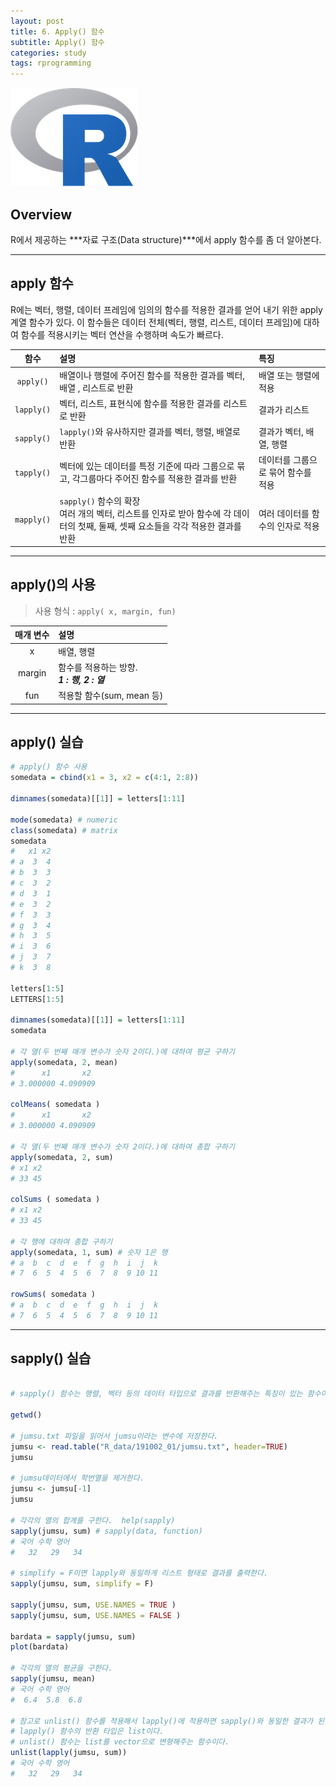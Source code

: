 ```yaml
---
layout: post
title: 6. Apply() 함수
subtitle: Apply() 함수
categories: study
tags: rprogramming
---
```


![r](/assets/img/logo/r-logo.png)

## Overview

R에서 제공하는 ***자료 구조(Data structure)***에서 apply 함수를 좀 더 알아본다.

***

## apply 함수

R에는 벡터, 행렬, 데이터 프레임에 임의의 함수를 적용한 결과를 얻어 내기 위한 apply 계열 함수가 있다.
이 함수들은 데이터 전체(벡터, 행렬, 리스트, 데이터 프레임)에 대하여 함수를 적용시키는 벡터 연산을 수행하며 속도가 빠르다.

| 함수 | 설명 | 특징 |
|:---------:|:---------|:---------|
| `apply()` | 배열이나 행렬에 주어진 함수를 적용한 결과를 벡터, 배열 , 리스트로 반환 | 배열 또는 행렬에 적용 |
| `lapply()` |벡터, 리스트, 표현식에 함수를 적용한 결과를 리스트로 반환 | 결과가 리스트 |
| `sapply()` | `lapply()`와 유사하지만 결과를 벡터, 행렬, 배열로 반환 | 결과가 벡터, 배열, 행렬 |
| `tapply()` | 벡터에 있는 데이터를 특정 기준에 따라 그룹으로 묶고, 각그룹마다 주어진 함수를 적용한 결과를 반환 | 데이터를 그룹으로 묶어 함수를 적용 |
| `mapply()` | `sapply()` 함수의 확장<br>여러 개의 벡터, 리스트를 인자로 받아 함수에 각 데이터의 첫째, 둘째, 셋째 요소들을 각각 적용한 결과를 반환 | 여러 데이터를 함수의 인자로 적용 |

***

## apply()의 사용

> 사용 형식 : `apply( x, margin, fun)`

| 매개 변수 | 설명 |
|:---------:|:--------|
| x | 배열, 행렬 |
| margin | 함수를 적용하는 방향.<br>***1 : 행, 2 : 열*** |
| fun | 적용할 함수(sum, mean 등) |

***

## apply() 실습

```R
# apply() 함수 사용
somedata = cbind(x1 = 3, x2 = c(4:1, 2:8))
 
dimnames(somedata)[[1]] = letters[1:11]

mode(somedata) # numeric
class(somedata) # matrix 
somedata
#   x1 x2
# a  3  4
# b  3  3
# c  3  2
# d  3  1
# e  3  2
# f  3  3
# g  3  4
# h  3  5
# i  3  6
# j  3  7
# k  3  8

letters[1:5]
LETTERS[1:5]

dimnames(somedata)[[1]] = letters[1:11]
somedata

# 각 열(두 번째 매개 변수가 숫자 2이다.)에 대하여 평균 구하기
apply(somedata, 2, mean)
#      x1       x2 
# 3.000000 4.090909 
 
colMeans( somedata )
#      x1       x2 
# 3.000000 4.090909 
 
# 각 열(두 번째 매개 변수가 숫자 2이다.)에 대하여 총합 구하기
apply(somedata, 2, sum)
# x1 x2 
# 33 45 
 
colSums ( somedata )
# x1 x2 
# 33 45 
 
# 각 행에 대하여 총합 구하기
apply(somedata, 1, sum) # 숫자 1은 행
# a  b  c  d  e  f  g  h  i  j  k 
# 7  6  5  4  5  6  7  8  9 10 11 
 
rowSums( somedata )
# a  b  c  d  e  f  g  h  i  j  k 
# 7  6  5  4  5  6  7  8  9 10 11 
```

***

## sapply() 실습

```R

# sapply() 함수는 행렬, 벡터 등의 데이터 타입으로 결과를 반환해주는 특징이 있는 함수이다.

getwd()

# jumsu.txt 파일을 읽어서 jumsu이라는 변수에 저장한다.
jumsu <- read.table("R_data/191002_01/jumsu.txt", header=TRUE)
jumsu

# jumsu데이터에서 학번열을 제거한다.
jumsu <- jumsu[-1] 
jumsu

# 각각의 열의 합계를 구한다.  help(sapply)
sapply(jumsu, sum) # sapply(data, function)
# 국어 수학 영어 
#   32   29   34 

# simplify = F이면 lapply와 동일하게 리스트 형태로 결과를 출력한다.
sapply(jumsu, sum, simplify = F)

sapply(jumsu, sum, USE.NAMES = TRUE )
sapply(jumsu, sum, USE.NAMES = FALSE ) 

bardata = sapply(jumsu, sum)
plot(bardata)

# 각각의 열의 평균을 구한다.
sapply(jumsu, mean)
# 국어 수학 영어 
#  6.4  5.8  6.8 

# 참고로 unlist() 함수를 적용해서 lapply()에 적용하면 sapply()와 동일한 결과가 된다.
# lapply() 함수의 반환 타입은 list이다.
# unlist() 함수는 list를 vector으로 변형해주는 함수이다.
unlist(lapply(jumsu, sum))
# 국어 수학 영어 
#   32   29   34 
```